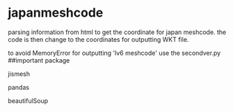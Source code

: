 # japanmeshcode

parsing information from html to get the coordinate for japan meshcode. the code is then change to the coordinates for outputting WKT file.

to avoid MemoryError for outputting 'lv6 meshcode' use the secondver.py
##important package

jismesh

pandas

beautifulSoup
